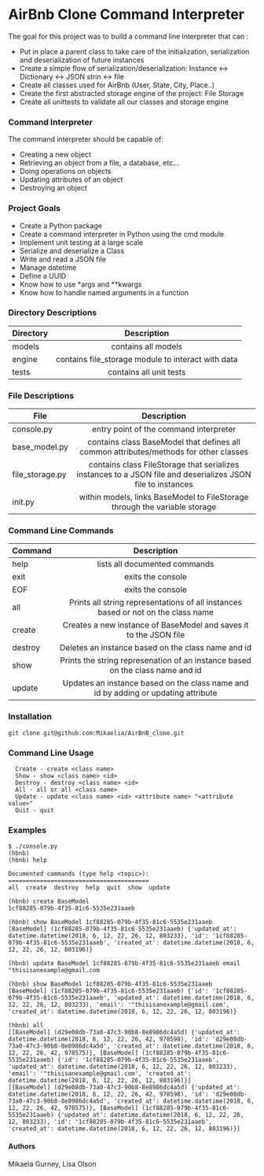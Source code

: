 # AirBnb Clone Command Interpreter
The goal for this project was to build a command line interpreter that can :
- Put in place a parent class to take care of the initialization, serialization and deserialization of future instances
- Create a simple flow of serialization/deserialization: Instance <-> Dictionary <-> JSON strin <-> file
- Create all classes used for AirBnb (User, State, City, Place..) 
- Create the first abstracted storage engine of the project: File Storage
- Create all unittests to validate all our classes and storage engine

### Command Interpreter
The command interpreter should be capable of:
- Creating a new object
- Retrieving an object from a file, a database, etc...
- Doing operations on objects
- Updating attributes of an object
- Destroying an object

### Project Goals
- Create a Python package
- Create a command interpreter in Python using the cmd module
- Implement unit testing at a large scale
- Serialize and deserialize a Class
- Write and read a JSON file
- Manage datetime
- Define a UUID
- Know how to use \*args and \*\*kwargs
- Know how to handle named arguments in a function

### Directory Descriptions
| Directory | Description |
| ------------- |:-------------:|
| models | contains all models |
| engine | contains file_storage module to interact with data |
| tests | contains all unit tests |

### File Descriptions
| File | Description |
| ------------- |:-------------:|
| console.py | entry point of the command interpreter |
| base_model.py | contains class BaseModel that defines all common attributes/methods for other classes |
| file_storage.py | contains class FileStorage that serializes instances to a JSON file and deserializes JSON file to instances|
| init.py | within models, links BaseModel to FileStorage through the variable storage |

### Command Line Commands
| Command | Description |
| ------------- |:-------------:|
| help | lists all documented commands |
| exit | exits the console |
| EOF | exits the console |
| all | Prints all string representations of all instances based or not on the class name |
| create | Creates a new instance of BaseModel and saves it to the JSON file |
| destroy | Deletes an instance based on the class name and id |
| show | Prints the string represenation of an instance based on the class name and id |
| update | Updates an instance based on the class name and id by adding or updating attribute |

### Installation
``` ./hsh
git clone git@github.com:Mikaelia/AirBnB_clone.git
```

### Command Line Usage
``` ./hsh
  Create - create <class name>
  Show - show <class name> <id>
  Destroy - destroy <class name> <id>
  All - all or all <class name>
  Update - update <class name> <id> <attribute name> "<attribute value>"
  Quit - quit
```

### Examples
``` ./hsh
$ ./console.py
(hbnb) 
(hbnb) help

Documented commands (type help <topic>):
========================================
all  create  destroy  help  quit  show  update

(hbnb) create BaseModel
1cf88285-079b-4f35-81c6-5535e231aaeb

(hbnb) show BaseModel 1cf88285-079b-4f35-81c6-5535e231aaeb
[BaseModel] (1cf88285-079b-4f35-81c6-5535e231aaeb) {'updated_at': datetime.datetime(2018, 6, 12, 22, 26, 12, 803233), 'id': '1cf88285-079b-4f35-81c6-5535e231aaeb', 'created_at': datetime.datetime(2018, 6, 12, 22, 26, 12, 803196)}

(hbnb) update BaseModel 1cf88285-079b-4f35-81c6-5535e231aaeb email "thisisanexample@gmail.com

(hbnb) show BaseModel 1cf88285-079b-4f35-81c6-5535e231aaeb
[BaseModel] (1cf88285-079b-4f35-81c6-5535e231aaeb) {'id': '1cf88285-079b-4f35-81c6-5535e231aaeb', 'updated_at': datetime.datetime(2018, 6, 12, 22, 26, 12, 803233), 'email': '"thisisanexample@gmail.com', 'created_at': datetime.datetime(2018, 6, 12, 22, 26, 12, 803196)}

(hbnb) all
[[BaseModel] (d29e08db-73a0-47c3-90b8-8e8986dc4a5d) {'updated_at': datetime.datetime(2018, 6, 12, 22, 26, 42, 978598), 'id': 'd29e08db-73a0-47c3-90b8-8e8986dc4a5d', 'created_at': datetime.datetime(2018, 6, 12, 22, 26, 42, 978575)}, [BaseModel] (1cf88285-079b-4f35-81c6-5535e231aaeb) {'id': '1cf88285-079b-4f35-81c6-5535e231aaeb', 'updated_at': datetime.datetime(2018, 6, 12, 22, 26, 12, 803233), 'email': '"thisisanexample@gmail.com', 'created_at': datetime.datetime(2018, 6, 12, 22, 26, 12, 803196)}]
[[BaseModel] (d29e08db-73a0-47c3-90b8-8e8986dc4a5d) {'updated_at': datetime.datetime(2018, 6, 12, 22, 26, 42, 978598), 'id': 'd29e08db-73a0-47c3-90b8-8e8986dc4a5d', 'created_at': datetime.datetime(2018, 6, 12, 22, 26, 42, 978575)}, [BaseModel] (1cf88285-079b-4f35-81c6-5535e231aaeb) {'updated_at': datetime.datetime(2018, 6, 12, 22, 26, 12, 803233), 'id': '1cf88285-079b-4f35-81c6-5535e231aaeb', 'created_at': datetime.datetime(2018, 6, 12, 22, 26, 12, 803196)}]
```

#### Authors
Mikaela Gurney, Lisa Olson
